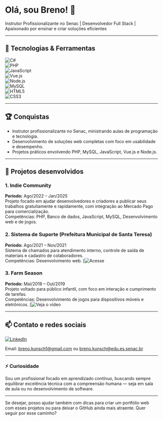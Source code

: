 # Olá, sou Breno! 👋

Instrutor Profissionalizante no Senac | Desenvolvedor Full Stack | Apaixonado por ensinar e criar soluções eficientes

---

## 🚀 Tecnologias & Ferramentas

![C#](https://img.shields.io/badge/C%23-239120?style=flat&logo=csharp&logoColor=white)  
![PHP](https://img.shields.io/badge/PHP-777BB4?style=flat&logo=php&logoColor=white)  
![JavaScript](https://img.shields.io/badge/JavaScript-F7DF1E?style=flat&logo=javascript&logoColor=black)  
![Vue.js](https://img.shields.io/badge/Vue.js-4FC08D?style=flat&logo=vue.js&logoColor=white)  
![Node.js](https://img.shields.io/badge/Node.js-339933?style=flat&logo=node.js&logoColor=white)  
![MySQL](https://img.shields.io/badge/MySQL-4479A1?style=flat&logo=mysql&logoColor=white)  
![HTML5](https://img.shields.io/badge/HTML5-E34F26?style=flat&logo=html5&logoColor=white)  
![CSS3](https://img.shields.io/badge/CSS3-1572B6?style=flat&logo=css3&logoColor=white)

---

## 🏆 Conquistas

- Instrutor profissionalizante no Senac, ministrando aulas de programação e tecnologia.  
- Desenvolvimento de soluções web completas com foco em usabilidade e desempenho.  
- Projetos práticos envolvendo PHP, MySQL, JavaScript, Vue.js e Node.js.

---

## 💼 Projetos desenvolvidos

### 1. Indie Community  
**Período:** Ago/2022 – Jan/2025  
Projeto focado em ajudar desenvolvedores e criadores a publicar seus trabalhos gratuitamente e rapidamente, com integração ao Mercado Pago para comercialização.  
Competências: PHP, Banco de dados, JavaScript, MySQL, Desenvolvimento web e de jogos.

### 2. Sistema de Suporte (Prefeitura Municipal de Santa Teresa)  
**Período:** Ago/2021 – Nov/2021  
Sistema de chamados para atendimento interno, controle de saída de materiais e cadastro de colaboradores.  
Competências: Desenvolvimento web.
[![Acesse](https://chamados.santateresa.es.gov.br/)

### 3. Farm Season  
**Período:** Mai/2018 – Out/2019  
Projeto voltado para público infantil, com foco em interação e cumprimento de tarefas.  
Competências: Desenvolvimento de jogos para dispositivos móveis e eletrônicos.
[![Veja o vídeo](https://www.youtube.com/watch?v=pGcyjgTIRo0)

---

## 📫 Contato e redes sociais

[![LinkedIn](https://img.shields.io/badge/LinkedIn-0077B5?style=flat&logo=linkedin&logoColor=white)](https://www.linkedin.com/in/breno-antonio-kunsch-bb54b5213/)  

Email: breno.kunsch1@gmail.com ou breno.kunsch@edu.es.senac.br 

---

### ⚡ Curiosidade  
Sou um profissional focado em aprendizado contínuo, buscando sempre equilibrar excelência técnica com a compreensão humana — seja em sala de aula ou no desenvolvimento de software.

---

Se desejar, posso ajudar também com dicas para criar um portfólio web com esses projetos ou para deixar o GitHub ainda mais atraente. Quer seguir por esse caminho?

